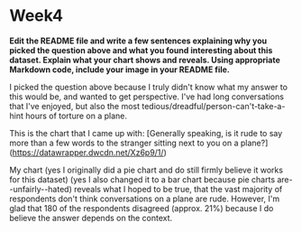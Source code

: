 # Week4
**Edit the README file and write a few sentences explaining why you picked the question above and what you found interesting about this dataset. Explain what your chart shows and reveals. Using appropriate Markdown code, include your image in your README file.**

I picked the question above because I truly didn't know what my answer to this would be, and wanted to get perspective. I've had long conversations that I've enjoyed, but also the most tedious/dreadful/person-can't-take-a-hint hours of torture on a plane. 

This is the chart that I came up with: [Generally speaking, is it rude to say more than a few words to the stranger sitting next to you on a plane?] (https://datawrapper.dwcdn.net/Xz6p9/1/)

My chart (yes I originally did a pie chart and do still firmly believe it works for this dataset) (yes I also changed it to a bar chart because pie charts are--unfairly--hated) reveals what I hoped to be true, that the vast majority of respondents don't think conversations on a plane are rude. However, I'm glad that 180 of the respondents disagreed (approx. 21%) because I do believe the answer depends on the context.
